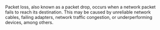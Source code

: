 Packet loss, also known as a packet drop, occurs when a network packet fails to reach its destination. This may be caused by unreliable network cables, failing adapters, network traffic congestion, or underperforming devices, among others.